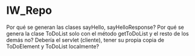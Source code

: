 IW_Repo
=======
Por qué se generan las clases sayHello, sayHelloResponse?
Por qué se genera la clase ToDoList solo con el método getToDoList y el resto de los demás no?
Debería el servlet (cliente), tener su propia copia de ToDoElement y ToDoList localmente?
